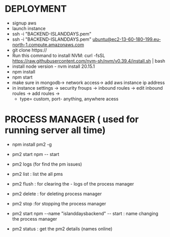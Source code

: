 
# DEPLOYMENT
- signup aws 
- launch instance 
- ssh -i "BACKEND-ISLANDDAYS.pem"
- ssh -i "BACKEND-ISLANDDAYS.pem" ubuntu@ec2-13-60-180-199.eu-north-1.compute.amazonaws.com 
- git clone https://
- Run this command to install NVM: curl -fsSL https://raw.githubusercontent.com/nvm-sh/nvm/v0.39.4/install.sh | bash
- install node version - nvm install 20.15.1
- npm install
- npm start
- make sure in mongodb-> network access-> add  aws instance ip address 
- in instance settings -> security froups -> inbound roules -> edit inbound roules -> add roules ->
    - type= custom,  port- anything, anywhere acess


# PROCESS MANAGER ( used for running server all time)

- npm install pm2 -g
- pm2 start  npm -- start
- pm2 logs (for find the pm issues)

 
- pm2 list : list the all pms
- pm2  flush <name> : for clearing the - logs of the process manager
- pm2 delete <name> : for deleting process manager
- pm2 stop <name> :for stopping the process manager
-  pm2 start npm --name "islanddaysbackend" -- start
: name changing the process 
manager
- pm2 status : get  the pm2 details (names online)